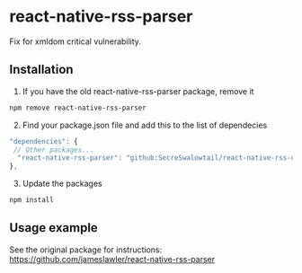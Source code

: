 # react-native-rss-parser

Fix for xmldom critical vulnerability.

## Installation
1. If you have the old react-native-rss-parser package, remove it
```sh
npm remove react-native-rss-parser
```
2. Find your package.json file and add this to the list of dependecies
```js
"dependencies": {
 // Other packages...
  "react-native-rss-parser": "github:SecreSwalowtail/react-native-rss-updated",
},
```
3. Update the packages
```sh
npm install
```

## Usage example
See the original package for instructions: https://github.com/jameslawler/react-native-rss-parser
